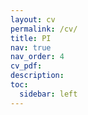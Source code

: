 ```yaml
---
layout: cv
permalink: /cv/
title: PI
nav: true
nav_order: 4
cv_pdf:
description: 
toc:
  sidebar: left
---
```

